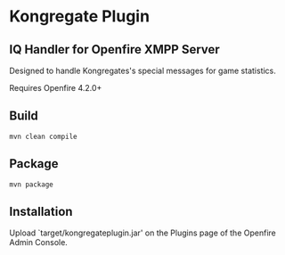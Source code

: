 # Kongregate Plugin

## IQ Handler for Openfire XMPP Server

Designed to handle Kongregates's special messages for game statistics. 

Requires Openfire 4.2.0+

## Build

`mvn clean compile`

## Package

`mvn package`

## Installation

Upload `target/kongregateplugin.jar' on the Plugins page of the Openfire Admin Console.
